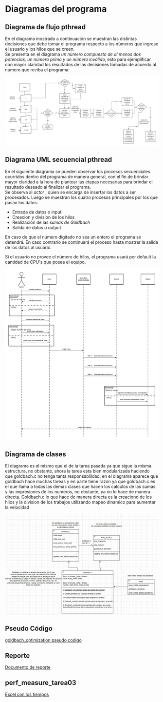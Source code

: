 [comment]: <> (Goldbach_pthread readme v1.4 Fabio Sanabria Valerin <fabio.sanabria@ucr.ac.cr>)

# Diagramas del programa

## Diagrama de flujo pthread

En el diagrama mostrado a continuación se muestran las distintas decisiones que debe tomar el programa respecto a los números que ingrese el usuario y los hilos que se creen.  
Se presenta en el diagrama *un número compuesto de al menos dos potencias, un número primo y un número inválido*, esto para ejemplificar con mayor claridad los resultados de las decisiones tomadas de acuerdo al número que reciba el programa:

![Marcado 1](../images/Diagrama_flujo_goldbach.png)

## Diagrama UML secuencial pthread

En el siguiente diagrama se pueden observar los procesos secuenciales ocurridos dentro del programa de manera general, con el fin de brindar mayor claridad a la hora de plantear las etapas necesarias para brindar el resultado deseado al finalizar el programa.  
Se observa al *actor* , quien se encarga de insertar los datos a ser procesados. Luego se muestran los cuatro procesos principales por los que pasan los datos:  

* Entrada de datos o input
* Creacion y division de los hilos
* Realización de las *sumas de Goldbach*
* Salida de datos u output

En caso de que el número digitado no sea un entero el programa se detendrá. En caso contrario se continuará el proceso hasta mostrar la salida de los datos al usuario.

Si el usuario no provee el número de hilos, el programa usará por default la cantidad de CPU's que posea el equipo.  


![Marcado 1](../images/Secuencial_UML_goldbach.png)

## Diagrama de clases

El diagrama es el mismo que el de la tarea pasada ya que sigue la misma estructura, no obstante, ahora la tarea esta bien modularizada haciendo que goldbach.c no tenga tanta responsabilidad, en el diagrama aparece que goldbach hace muchas tareas y en parte tiene razon ya que goldbach.c es el que llama a todas las demas clases que hacen los calculos de las sumas y las impresiones de los numeros, no obstante, ya no lo hace de manera directa. Goldbach.c lo que hace de manera directa es la creaciond de los hilos y la division de los trabajos utilizando mapeo dinamico para aumentar la velocidad


![Marcado 1](../images/Diagrama_de_clases.jpg)

## Pseudo Código

[goldbach_optimization pseudo codigo](https://github.com/FabioSanabria/concurrente22b-Fabio_Sanabria/blob/main/Tareas_Programadas/Tarea3_Optimizacion/Tarea3_Goldbach_optimization/design/goldbach_dinamic.pseudo)


## Reporte

[Documento de reporte]( https://github.com/FabioSanabria/concurrente22b-Fabio_Sanabria/tree/main/Tareas_Programadas/Tarea3_Optimizacion/Tarea3_Goldbach_optimization/report)

## perf_measure_tarea03
[Excel con los tiempos]( https://github.com/FabioSanabria/concurrente22b-Fabio_Sanabria/blob/main/Tareas_Programadas/Tarea3_Optimizacion/Tarea3_Goldbach_optimization/design/perf_measure_tarea03.xlsx)

